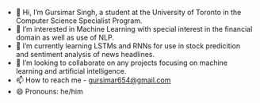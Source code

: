 - 👋 Hi, I’m Gursimar Singh, a student at the University of Toronto in the Computer Science Specialist Program.
- 👀 I’m interested in Machine Learning with special interest in the financial domain as well as use of NLP.
- 🌱 I’m currently learning LSTMs and RNNs for use in stock predicition and sentiment analysis of news headlines.
- 💞️ I’m looking to collaborate on any projects focusing on machine learning and artificial intelligence.
- 📫 How to reach me - gursimar654@gmail.com
- 😄 Pronouns: he/him

<!---
GursimarSingh1/GursimarSingh1 is a ✨ special ✨ repository because its `README.md` (this file) appears on your GitHub profile.
You can click the Preview link to take a look at your changes.
--->

